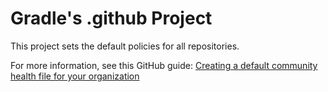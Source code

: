 # Gradle's .github Project

This project sets the default policies for all repositories.

For more information, see this GitHub guide: [Creating a default community health file for your organization](https://help.github.com/en/articles/creating-a-default-community-health-file-for-your-organization)
